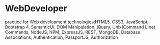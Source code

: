 # WebDeveloper
practice for Web development technologies:HTML5, CSS3, JavaScript, Bootstrap 4, SemanticUI, DOM Manipulation, jQuery,  Unix(Command Line) Commands,  NodeJS,  NPM,  ExpressJS,  REST,  MongoDB,  Database Associations,  Authentication,  PassportJS,  Authorization
